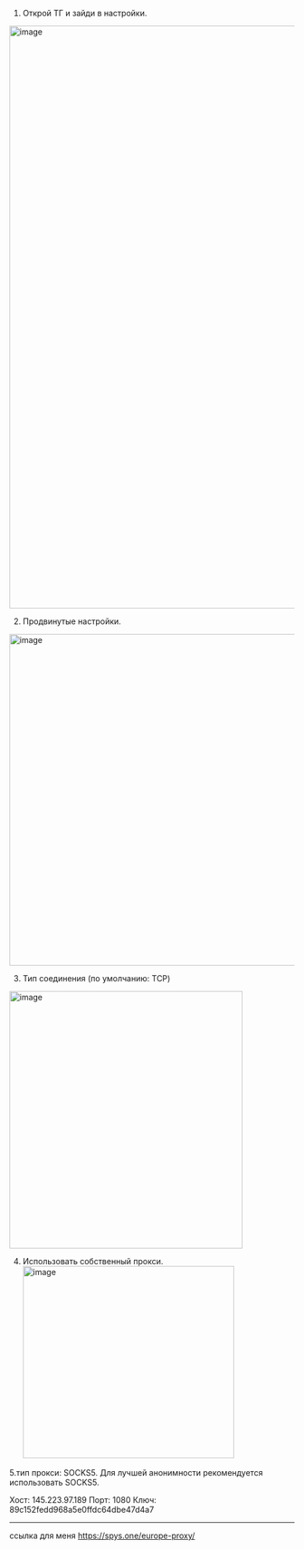 
1. Открой ТГ и зайди в настройки.
  <img width="863" height="1028" alt="image" src="https://github.com/user-attachments/assets/a669a197-243a-4135-971a-ffb208e2d77b" />

2. Продвинутые настройки.
  <img width="975" height="585" alt="image" src="https://github.com/user-attachments/assets/e96169d2-658d-42d6-a57b-bc3729d085c4" />

3. Тип соединения (по умолчанию: TCP)
  <img width="412" height="454" alt="image" src="https://github.com/user-attachments/assets/dc646bfe-8812-423d-ba9c-ed056cb9ce31" />

4. Использовать собственный прокси.
   <img width="373" height="339" alt="image" src="https://github.com/user-attachments/assets/f4e97198-fc15-4768-9b1e-72c201cd88ab" />

5.тип прокси: SOCKS5. Для лучшей анонимности рекомендуется использовать SOCKS5.

Хост: 145.223.97.189
Порт: 1080
Ключ: 89c152fedd968a5e0ffdc64dbe47d4a7



---
ссылка для меня
https://spys.one/europe-proxy/
